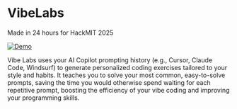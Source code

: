 # VibeLabs

Made in 24 hours for HackMIT 2025

[![Demo](https://img.youtube.com/vi/UnClx6522s0/maxresdefault.jpg)](https://youtu.be/UnClx6522s0)

Vibe Labs uses your AI Copilot prompting history (e.g., Cursor, Claude Code, Windsurf) to generate personalized coding exercises tailored to your style and habits. It teaches you to solve your most common, easy-to-solve prompts, saving the time you would otherwise spend waiting for each repetitive prompt, boosting the efficiency of your vibe coding and improving your programming skills.
